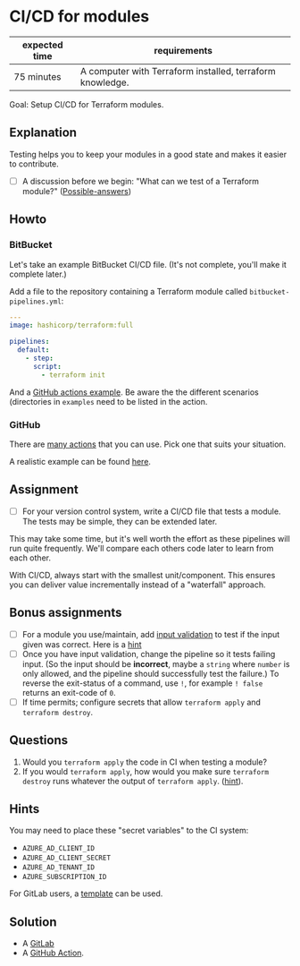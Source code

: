 # CI/CD for modules

|expected time|requirements                                               |
|-------------|-----------------------------------------------------------|
| 75 minutes  | A computer with Terraform installed, terraform knowledge. |

Goal: Setup CI/CD for Terraform modules.

## Explanation

Testing helps you to keep your modules in a good state and makes it easier to contribute.

- [ ] A discussion before we begin: "What can we test of a Terraform module?" ([Possible-answers](cicd-for-modules-test.md))

## Howto

### BitBucket

Let's take an example BitBucket CI/CD file. (It's not complete, you'll make it complete later.)

Add a file to the repository containing a Terraform module called `bitbucket-pipelines.yml`:

```yaml
---
image: hashicorp/terraform:full

pipelines:
  default:
    - step:
      script:
        - terraform init
```

And a [GitHub actions example](https://github.com/robertdebock/terraform-aws-cluster/blob/master/.github/workflows/terraform.yml). Be aware the the different scenarios (directories in `examples` need to be listed in the action.

### GitHub

There are [many actions](https://github.com/marketplace?query=terraform&type=actions) that you can use. Pick one that suits your situation.

A realistic example can be found [here](https://github.com/robertdebock/terraform-aws-vault/blob/master/.github/workflows/terraform.yml).

## Assignment

- [ ] For your version control system, write a CI/CD file that tests a module. The tests may be simple, they can be extended later.

This may take some time, but it's well worth the effort as these pipelines will run quite frequently. We'll compare each others code later to learn from each other.

With CI/CD, always start with the smallest unit/component. This ensures you can deliver value incrementally instead of a "waterfall" approach.

## Bonus assignments

- [ ] For a module you use/maintain, add [input validation](https://www.terraform.io/docs/language/values/variables.html#custom-validation-rules) to test if the input given was correct. Here is a [hint](cicd-for-modules-input-validation.md)
- [ ] Once you have input validation, change the pipeline so it tests failing input. (So the input should be **incorrect**, maybe a `string` where `number` is only allowed, and the pipeline should successfully test the failure.) To reverse the exit-status of a command, use `!`, for example `! false` returns an exit-code of `0`.
- [ ] If time permits; configure secrets that allow `terraform apply` and `terraform destroy`.

## Questions

1. Would you `terraform apply` the code in CI when testing a module?
2. If you would `terraform apply`, how would you make sure `terraform destroy` runs whatever the output of `terraform apply`. ([hint](https://bitbucket.org/blog/after-scripts-now-available-for-bitbucket-pipelines)).

## Hints

You may need to place these "secret variables" to the CI system:

- `AZURE_AD_CLIENT_ID`
- `AZURE_AD_CLIENT_SECRET`
- `AZURE_AD_TENANT_ID`
- `AZURE_SUBSCRIPTION_ID`

For GitLab users, a [template](https://docs.gitlab.com/ee/user/infrastructure/#quick-start) can be used.

## Solution

- A [GitLab](cicd-for-modules-gitlab.yml)
- A [GitHub Action](https://github.com/robertdebock/terraform-action).
